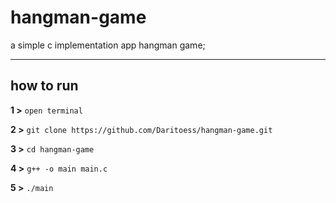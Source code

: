 # hangman-game
a simple c implementation app hangman game;

---
## how to run 
**1 >** `open terminal`

**2 >** `git clone https://github.com/Daritoess/hangman-game.git`

**3 >** `cd hangman-game`

**4 >** `g++ -o main main.c`

**5 >** `./main`
